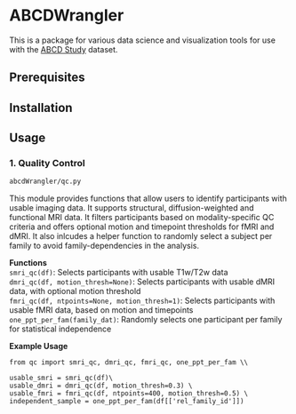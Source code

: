 # ABCDWrangler
This is a package for various data science and visualization tools for use with the [ABCD Study](https://abcdstudy.org/) dataset.


## Prerequisites

## Installation


## Usage

### 1. Quality Control 
  ```sh
 abcdWrangler/qc.py 
  ```
This module provides functions that allow users to identify participants with usable imaging data. It supports structural, diffusion-weighted and functional MRI data. It filters participants based on modality-specific QC criteria and offers optional  motion and timepoint thresholds for fMRI and dMRI. It also inlcudes a helper function to randomly select a subject per family to avoid family-dependencies in the analysis. 

**Functions** \
``smri_qc(df)``: Selects participants with usable T1w/T2w data \
``dmri_qc(df, motion_thresh=None)``: Selects participants with usable dMRI data, with optional motion threshold \
``fmri_qc(df, ntpoints=None, motion_thresh=1)``: Selects participants with usable fMRI data, based on motion and timepoints \
``one_ppt_per_fam(family_dat)``: Randomly selects one participant per family for statistical independence

**Example Usage** 
```
from qc import smri_qc, dmri_qc, fmri_qc, one_ppt_per_fam \\

usable_smri = smri_qc(df)\
usable_dmri = dmri_qc(df, motion_thresh=0.3) \
usable_fmri = fmri_qc(df, ntpoints=400, motion_thresh=0.5) \
independent_sample = one_ppt_per_fam(df[['rel_family_id']])
```



